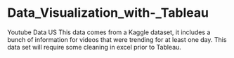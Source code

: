 # Data_Visualization_with-_Tableau

Youtube Data US
This data comes from a Kaggle dataset, it includes a bunch of information for videos that were trending for at least one day. This data set will require some cleaning in excel prior to Tableau.
